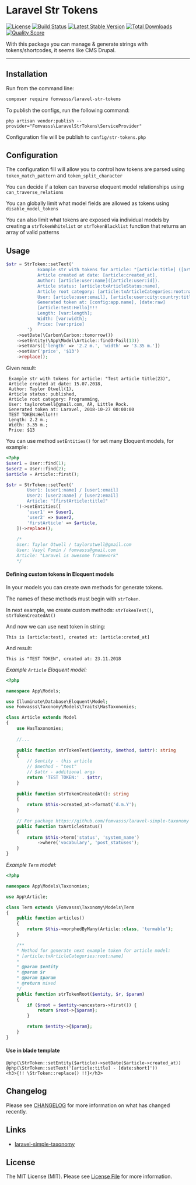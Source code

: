 # Laravel Str Tokens

[![License](https://img.shields.io/packagist/l/fomvasss/laravel-str-tokens.svg?style=for-the-badge)](https://packagist.org/packages/fomvasss/laravel-str-tokens)
[![Build Status](https://img.shields.io/github/stars/fomvasss/laravel-str-tokens.svg?style=for-the-badge)](https://github.com/fomvasss/laravel-str-tokens)
[![Latest Stable Version](https://img.shields.io/packagist/v/fomvasss/laravel-str-tokens.svg?style=for-the-badge)](https://packagist.org/packages/fomvasss/laravel-str-tokens)
[![Total Downloads](https://img.shields.io/packagist/dt/fomvasss/laravel-str-tokens.svg?style=for-the-badge)](https://packagist.org/packages/fomvasss/laravel-str-tokens)
[![Quality Score](https://img.shields.io/scrutinizer/g/fomvasss/laravel-str-tokens.svg?style=for-the-badge)](https://scrutinizer-ci.com/g/fomvasss/laravel-str-tokens)

With this package you can manage & generate strings with tokens/shortcodes, it seems like CMS Drupal.

----------

## Installation

Run from the command line:

```bash
composer require fomvasss/laravel-str-tokens
```

To publish the configs, run the following command:

```
php artisan vendor:publish --provider="Fomvasss\LaravelStrTokens\ServiceProvider"
```

Configuration file will be publish to `config/str-tokens.php`


## Configuration 
The configuration fill will allow you to control how tokens are parsed using `token_match_pattern` and `token_split_character`

You can decide if a token can traverse eloquent model relationships using `can_traverse_relations`

You can globally limit what model fields are allowed as tokens using `disable_model_tokens`

You can also limit what tokens are exposed via individual models by creating a `strTokenWhitelist` or `strTokenBlacklist` function that returns an array of valid patterns

## Usage

```php
$str = StrToken::setText('
            Example str with tokens for article: "[article:title] ([article:id])",
            Article created at date: [article:created_at],
            Author: [article:user:name]([article:user:id]).
            Article status: [article:txArticleStatus:name],
            Article root category: [article:txArticleCategories:root:name],
            User: [article:user:email], [article:user:city:country:title], [article:user:city:title].
            Generated token at: [config:app.name], [date:raw]
            [article:test:Hello]!!!
            Length: [var:length];
            Width: [var:width];
            Price: [var:price]
        ')
    ->setDate(\Carbon\Carbon::tomorrow())
    ->setEntity(\App\Model\Article::findOrFail(13))
    ->setVars(['length' => '2.2 m.', 'width' => '3.35 m.'])
    ->setVar('price', '$13')
    ->replace();

```

Given result:

```text
 Example str with tokens for article: "Test article title(23)",
 Article created at date: 15.07.2018,
 Author: Taylor Otwell(1),
 Article status: published,
 Article root category: Programming,
 User: taylorotwell@gmail.com, AR, Little Rock.
 Generated token at: Laravel, 2018-10-27 00:00:00
 TEST TOKEN:Hello!!! 
 Length: 2.2 m.;
 Width: 3.35 m.;
 Price: $13
```

You can use method `setEntities()` for set many Eloquent models, for example:
```php
<?php 
$user1 = User::find(1);
$user2 = User::find(2);
$article = Article::first();

$str = StrToken::setText('
		User1: [user1:name] / [user1:email]
		User2: [user2:name] / [user2:email]
		Article: "[firstArticle:title]"
	')->setEntities([
        'user1' => $user1,
        'user2' => $user2,
        'firstArticle' => $article,
    ])->replace();
	
	/*
	User: Taylor Otwell / taylorotwell@gmail.com
	User: Vasyl Fomin / fomvasss@gmail.com
	Article: "Laravel is awesome framework"
	*/
```

#### Defining custom tokens in Eloquent models

In your models you can create own methods for generate tokens.

The names of these methods must begin with `strToken`.

In next example, we create custom methods: `strTokenTest()`, `strTokenCreatedAt()`

And now we can use next token in string: 
```
This is [article:test], created at: [article:creted_at]
```
And result:

```
This is "TEST TOKEN", created at: 23.11.2018
```
_Example `Article` Eloquent model:_

```php
<?php

namespace App\Models;

use Illuminate\Database\Eloquent\Model;
use Fomvasss\Taxonomy\Models\Traits\HasTaxonomies;

class Article extends Model
{
    use HasTaxonomies;
    
    //...
    
    public function strTokenTest($entity, $method, $attr): string
    {
        // $entity - this article
        // $method - "test"
        // $attr - additional args
        return 'TEST TOKEN:' . $attr;
    }
    
    public function strTokenCreatedAt(): string
    {
        return $this->created_at->format('d.m.Y');	
    }
    
    // For package https://github.com/fomvasss/laravel-simple-taxonomy
    public function txArticleStatus()
    {
        return $this->term('status', 'system_name')
            ->where('vocabulary', 'post_statuses');
    }
}
```
_Example `Term` model:_

```php
<?php

namespace App\Models\Taxonomies;

use App\Article;

class Term extends \Fomvasss\Taxonomy\Models\Term
{
    public function articles()
    {
        return $this->morphedByMany(Article::class, 'termable');
    }

	/**
 	* Method for generate next example token for article model:
 	* [article:txArticleCategories:root:name]
	*	 
	* @param $entity
	* @param $r
	* @param $param
	* @return mixed
 	*/
    public function strTokenRoot($entity, $r, $param)
    {
        if ($root = $entity->ancestors->first()) {
            return $root->{$param};
        }

        return $entity->{$param};
    }
}
```


#### Use in blade template

```
@php(\StrToken::setEntity($article)->setDate($article->created_at))
@php(\StrToken::setText('[article:title] - [date:short]'))
<h3>{!! \StrToken::replace() !!}</h3>
```

## Changelog

Please see [CHANGELOG](CHANGELOG.md) for more information on what has changed recently.

## Links

* [laravel-simple-taxonomy](https://github.com/fomvasss/laravel-simple-taxonomy)

## License

The MIT License (MIT). Please see [License File](LICENSE.md) for more information.
